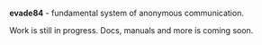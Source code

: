 **evade84** - fundamental system of anonymous communication.

Work is still in progress.
Docs, manuals and more is coming soon.
